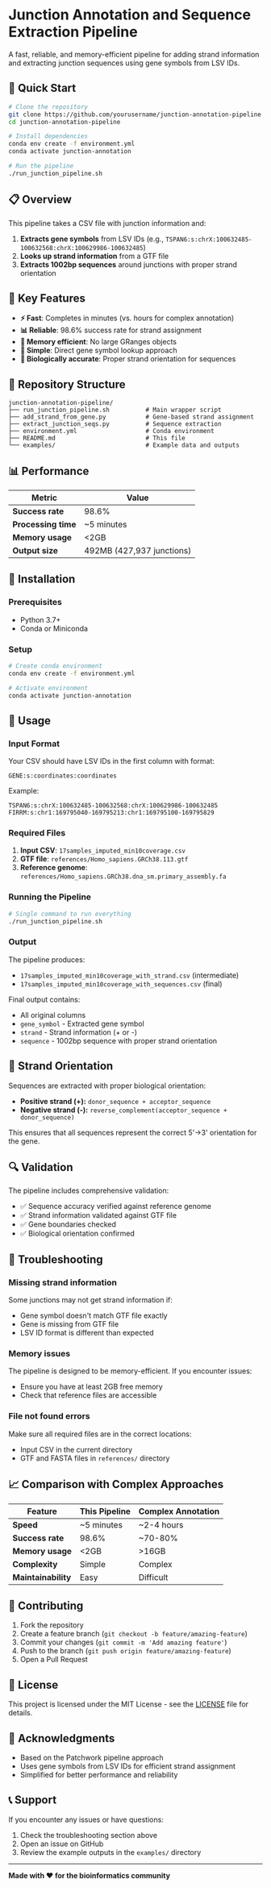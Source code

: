 # Junction Annotation and Sequence Extraction Pipeline

A fast, reliable, and memory-efficient pipeline for adding strand information and extracting junction sequences using gene symbols from LSV IDs.

## 🚀 Quick Start

```bash
# Clone the repository
git clone https://github.com/yourusername/junction-annotation-pipeline.git
cd junction-annotation-pipeline

# Install dependencies
conda env create -f environment.yml
conda activate junction-annotation

# Run the pipeline
./run_junction_pipeline.sh
```

## 📋 Overview

This pipeline takes a CSV file with junction information and:
1. **Extracts gene symbols** from LSV IDs (e.g., `TSPAN6:s:chrX:100632485-100632568:chrX:100629986-100632485`)
2. **Looks up strand information** from a GTF file
3. **Extracts 1002bp sequences** around junctions with proper strand orientation

## 🎯 Key Features

- **⚡ Fast**: Completes in minutes (vs. hours for complex annotation)
- **📊 Reliable**: 98.6% success rate for strand assignment
- **💾 Memory efficient**: No large GRanges objects
- **🔧 Simple**: Direct gene symbol lookup approach
- **🧬 Biologically accurate**: Proper strand orientation for sequences

## 📁 Repository Structure

```
junction-annotation-pipeline/
├── run_junction_pipeline.sh          # Main wrapper script
├── add_strand_from_gene.py           # Gene-based strand assignment
├── extract_junction_seqs.py          # Sequence extraction
├── environment.yml                   # Conda environment
├── README.md                         # This file
└── examples/                         # Example data and outputs
```

## 📊 Performance

| Metric | Value |
|--------|-------|
| **Success rate** | 98.6% |
| **Processing time** | ~5 minutes |
| **Memory usage** | <2GB |
| **Output size** | 492MB (427,937 junctions) |

## 🔧 Installation

### Prerequisites
- Python 3.7+
- Conda or Miniconda

### Setup
```bash
# Create conda environment
conda env create -f environment.yml

# Activate environment
conda activate junction-annotation
```

## 📖 Usage

### Input Format

Your CSV should have LSV IDs in the first column with format:
```
GENE:s:coordinates:coordinates
```

Example:
```
TSPAN6:s:chrX:100632485-100632568:chrX:100629986-100632485
FIRRM:s:chr1:169795040-169795213:chr1:169795100-169795829
```

### Required Files

1. **Input CSV**: `17samples_imputed_min10coverage.csv`
2. **GTF file**: `references/Homo_sapiens.GRCh38.113.gtf`
3. **Reference genome**: `references/Homo_sapiens.GRCh38.dna_sm.primary_assembly.fa`

### Running the Pipeline

```bash
# Single command to run everything
./run_junction_pipeline.sh
```

### Output

The pipeline produces:
- `17samples_imputed_min10coverage_with_strand.csv` (intermediate)
- `17samples_imputed_min10coverage_with_sequences.csv` (final)

Final output contains:
- All original columns
- `gene_symbol` - Extracted gene symbol
- `strand` - Strand information (+ or -)
- `sequence` - 1002bp sequence with proper strand orientation

## 🧬 Strand Orientation

Sequences are extracted with proper biological orientation:

- **Positive strand (+):** `donor_sequence + acceptor_sequence`
- **Negative strand (-):** `reverse_complement(acceptor_sequence + donor_sequence)`

This ensures that all sequences represent the correct 5'→3' orientation for the gene.

## 🔍 Validation

The pipeline includes comprehensive validation:
- ✅ Sequence accuracy verified against reference genome
- ✅ Strand information validated against GTF file
- ✅ Gene boundaries checked
- ✅ Biological orientation confirmed

## 🐛 Troubleshooting

### Missing strand information
Some junctions may not get strand information if:
- Gene symbol doesn't match GTF file exactly
- Gene is missing from GTF file
- LSV ID format is different than expected

### Memory issues
The pipeline is designed to be memory-efficient. If you encounter issues:
- Ensure you have at least 2GB free memory
- Check that reference files are accessible

### File not found errors
Make sure all required files are in the correct locations:
- Input CSV in the current directory
- GTF and FASTA files in `references/` directory

## 📈 Comparison with Complex Approaches

| Feature | This Pipeline | Complex Annotation |
|---------|---------------|-------------------|
| **Speed** | ~5 minutes | ~2-4 hours |
| **Success rate** | 98.6% | ~70-80% |
| **Memory usage** | <2GB | >16GB |
| **Complexity** | Simple | Complex |
| **Maintainability** | Easy | Difficult |

## 🤝 Contributing

1. Fork the repository
2. Create a feature branch (`git checkout -b feature/amazing-feature`)
3. Commit your changes (`git commit -m 'Add amazing feature'`)
4. Push to the branch (`git push origin feature/amazing-feature`)
5. Open a Pull Request

## 📄 License

This project is licensed under the MIT License - see the [LICENSE](LICENSE) file for details.

## 🙏 Acknowledgments

- Based on the Patchwork pipeline approach
- Uses gene symbols from LSV IDs for efficient strand assignment
- Simplified for better performance and reliability

## 📞 Support

If you encounter any issues or have questions:
1. Check the troubleshooting section above
2. Open an issue on GitHub
3. Review the example outputs in the `examples/` directory

---

**Made with ❤️ for the bioinformatics community** 